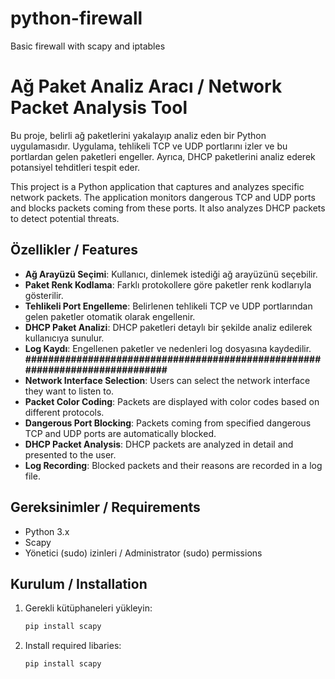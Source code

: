 # python-firewall
Basic firewall with scapy and iptables

# Ağ Paket Analiz Aracı / Network Packet Analysis Tool

Bu proje, belirli ağ paketlerini yakalayıp analiz eden bir Python uygulamasıdır. Uygulama, tehlikeli TCP ve UDP portlarını izler ve bu portlardan gelen paketleri engeller. Ayrıca, DHCP paketlerini analiz ederek potansiyel tehditleri tespit eder.

This project is a Python application that captures and analyzes specific network packets. The application monitors dangerous TCP and UDP ports and blocks packets coming from these ports. It also analyzes DHCP packets to detect potential threats.

## Özellikler / Features

- **Ağ Arayüzü Seçimi**: Kullanıcı, dinlemek istediği ağ arayüzünü seçebilir.
- **Paket Renk Kodlama**: Farklı protokollere göre paketler renk kodlarıyla gösterilir.
- **Tehlikeli Port Engelleme**: Belirlenen tehlikeli TCP ve UDP portlarından gelen paketler otomatik olarak engellenir.
- **DHCP Paket Analizi**: DHCP paketleri detaylı bir şekilde analiz edilerek kullanıcıya sunulur.
- **Log Kaydı**: Engellenen paketler ve nedenleri log dosyasına kaydedilir.
**#############################################################################**
- **Network Interface Selection**: Users can select the network interface they want to listen to.
- **Packet Color Coding**: Packets are displayed with color codes based on different protocols.
- **Dangerous Port Blocking**: Packets coming from specified dangerous TCP and UDP ports are automatically blocked.
- **DHCP Packet Analysis**: DHCP packets are analyzed in detail and presented to the user.
- **Log Recording**: Blocked packets and their reasons are recorded in a log file.

## Gereksinimler / Requirements

- Python 3.x
- Scapy 
- Yönetici (sudo) izinleri /  Administrator (sudo) permissions

## Kurulum / Installation

1. Gerekli kütüphaneleri yükleyin:
   ```bash
   pip install scapy

   
1. Install required libaries:
   ```bash
   pip install scapy
